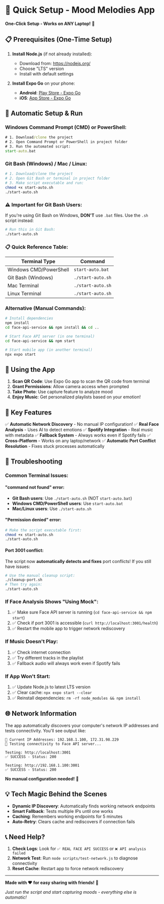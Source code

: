 # 🎯 Quick Setup - Mood Melodies App

**One-Click Setup - Works on ANY Laptop!** 🚀

## 📋 Prerequisites (One-Time Setup)

1. **Install Node.js** (if not already installed):

   - Download from: https://nodejs.org/
   - Choose "LTS" version
   - Install with default settings

2. **Install Expo Go** on your phone:
   - **Android**: [Play Store - Expo Go](https://play.google.com/store/apps/details?id=host.exp.exponent)
   - **iOS**: [App Store - Expo Go](https://apps.apple.com/app/expo-go/id982107779)

## 🚀 Automatic Setup & Run

### Windows Command Prompt (CMD) or PowerShell:

```cmd
# 1. Download/clone the project
# 2. Open Command Prompt or PowerShell in project folder
# 3. Run the automated script:
start-auto.bat
```

### Git Bash (Windows) / Mac / Linux:

```bash
# 1. Download/clone the project
# 2. Open Git Bash or terminal in project folder
# 3. Make script executable and run:
chmod +x start-auto.sh
./start-auto.sh
```

### ⚠️ Important for Git Bash Users:

If you're using Git Bash on Windows, **DON'T** use `.bat` files. Use the `.sh` script instead:

```bash
# Run this in Git Bash:
./start-auto.sh
```

### 📋 Quick Reference Table:

| Terminal Type          | Command           |
| ---------------------- | ----------------- |
| Windows CMD/PowerShell | `start-auto.bat`  |
| Git Bash (Windows)     | `./start-auto.sh` |
| Mac Terminal           | `./start-auto.sh` |
| Linux Terminal         | `./start-auto.sh` |

### Alternative (Manual Commands):

```bash
# Install dependencies
npm install
cd face-api-service && npm install && cd ..

# Start Face API server (in one terminal)
cd face-api-service && npm start

# Start mobile app (in another terminal)
npx expo start
```

## 📱 Using the App

1. **Scan QR Code**: Use Expo Go app to scan the QR code from terminal
2. **Grant Permissions**: Allow camera access when prompted
3. **Take Photo**: Use capture feature to analyze mood
4. **Enjoy Music**: Get personalized playlists based on your emotion!

## 🎯 Key Features

✅ **Automatic Network Discovery** - No manual IP configuration!
✅ **Real Face Analysis** - Uses AI to detect emotions
✅ **Spotify Integration** - Real music with metadata
✅ **Fallback System** - Always works even if Spotify fails
✅ **Cross-Platform** - Works on any laptop/network
✅ **Automatic Port Conflict Resolution** - Fixes stuck processes automatically

## 🔧 Troubleshooting

### Common Terminal Issues:

#### "command not found" error:

- **Git Bash users**: Use `./start-auto.sh` (NOT `start-auto.bat`)
- **Windows CMD/PowerShell users**: Use `start-auto.bat`
- **Mac/Linux users**: Use `./start-auto.sh`

#### "Permission denied" error:

```bash
# Make the script executable first:
chmod +x start-auto.sh
./start-auto.sh
```

#### Port 3001 conflict:

The script now **automatically detects and fixes** port conflicts! If you still have issues:

```bash
# Use the manual cleanup script:
./cleanup-port.sh
# Then try again:
./start-auto.sh
```

### If Face Analysis Shows "Using Mock":

1. ✅ Make sure Face API server is running (`cd face-api-service && npm start`)
2. ✅ Check if port 3001 is accessible (`curl http://localhost:3001/health`)
3. ✅ Restart the mobile app to trigger network rediscovery

### If Music Doesn't Play:

1. ✅ Check internet connection
2. ✅ Try different tracks in the playlist
3. ✅ Fallback audio will always work even if Spotify fails

### If App Won't Start:

1. ✅ Update Node.js to latest LTS version
2. ✅ Clear cache: `npx expo start --clear`
3. ✅ Reinstall dependencies: `rm -rf node_modules && npm install`

## 🌐 Network Information

The app automatically discovers your computer's network IP addresses and tests connectivity. You'll see output like:

```
📡 Current IP Addresses: 192.168.1.100, 172.31.98.229
🧪 Testing connectivity to Face API server...

Testing: http://localhost:3001
✅ SUCCESS - Status: 200

Testing: http://192.168.1.100:3001
✅ SUCCESS - Status: 200
```

**No manual configuration needed!** 🎉

## 💡 Tech Magic Behind the Scenes

- **Dynamic IP Discovery**: Automatically finds working network endpoints
- **Smart Fallback**: Tests multiple IPs until one works
- **Caching**: Remembers working endpoints for 5 minutes
- **Auto-Retry**: Clears cache and rediscovers if connection fails

## 📞 Need Help?

1. **Check Logs**: Look for `✅ REAL FACE API SUCCESS` or `❌ API analysis failed`
2. **Network Test**: Run `node scripts/test-network.js` to diagnose connectivity
3. **Reset Cache**: Restart app to force network rediscovery

---

**Made with ❤️ for easy sharing with friends!** 🎵

_Just run the script and start capturing moods - everything else is automatic!_
